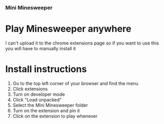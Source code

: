 ### Mini Minesweeper
# Play Minesweeper anywhere

I can't upload it to the chrome extensions page so if you want to use this you will have to manually install it

# Install instructions
1. Go to the top left corner of your browser and find the menu
2. Click extensions
3. Turn on developer mode
4. Click "Load unpacked"
5. Select the Mini Minesweeper folder
6. Turn on the extension and pin it
7. Click on the extension to play whenever